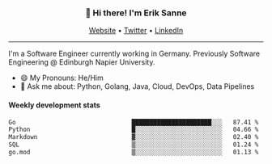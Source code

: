 <h3 align="center">👋 Hi there! I'm Erik Sanne</h3>
<p align="center">
  <a href="https://eriksanne.com">Website</a> •
  <a href="https://twitter.com/ErikKonradSanne">Twitter</a> •
  <a href="https://www.linkedin.com/in/eriksanne/">LinkedIn</a>
</p>

---
I'm a Software Engineer currently working in Germany. Previously Software Engineering @ Edinburgh Napier University.

- 😄 My Pronouns: He/Him
- 💬 Ask me about: Python, Golang, Java, Cloud, DevOps, Data Pipelines

<h4>Weekly development stats</h4>
<!--START_SECTION:waka-->

```txt
Go                                ██████████████████████░░░   87.41 %
Python                            █░░░░░░░░░░░░░░░░░░░░░░░░   04.66 %
Markdown                          ▓░░░░░░░░░░░░░░░░░░░░░░░░   02.40 %
SQL                               ▒░░░░░░░░░░░░░░░░░░░░░░░░   01.24 %
go.mod                            ▒░░░░░░░░░░░░░░░░░░░░░░░░   01.13 %
```

<!--END_SECTION:waka-->
